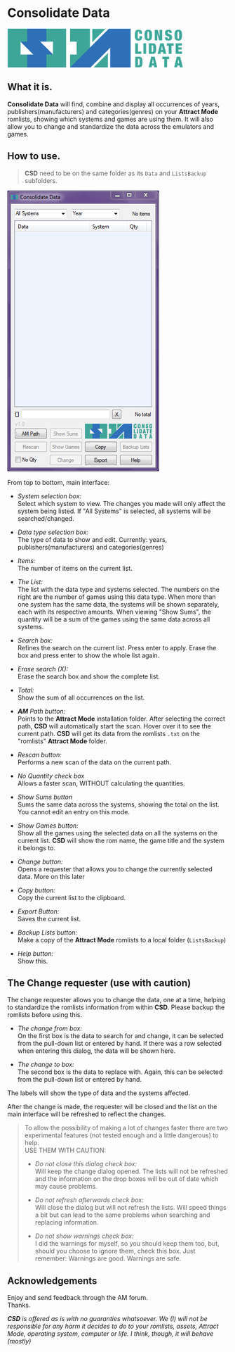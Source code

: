 # Consolidate Data

![#AMLS](https://github.com/farique1/consolidate-data/blob/master/Images/CSD.png)  

## What it is.  

**Consolidate Data** will find, combine and display all occurrences of years, publishers(manufacturers) and categories(genres) on your **Attract Mode** romlists, showing which systems and games are using them. It will also allow you to change and standardize the data across the emulators and games.  

## How to use.  

>**CSD** need to be on the same folder as its `Data` and `ListsBackup` subfolders.  

![#gui](https://github.com/farique1/consolidate-data/blob/master/Images/gui.png)

From top to bottom, main interface:  

- *System selection box:*  
Select which system to view. The changes you made will only affect the system being listed.
If "All Systems" is selected, all systems will be searched/changed.  

- *Data type selection box:*  
The type of data to show and edit. Currently: years, publishers(manufacturers) and categories(genres)  

- *Items:*  
The number of items on the current list.  

- *The List:*  
The list with the data type and systems selected. The numbers on the right are the number of games using this data type. When more than one system has the same data, the systems will be shown separately, each with its respective amounts. When viewing "Show Sums", the quantity will be a sum of the games using the same data across all systems.  

- *Search box:*  
Refines the search on the current list. Press enter to apply. Erase the box and press enter to show the whole list again.  

- *Erase search (X):*  
Erase the search box and show the complete list.  

- *Total:*  
Show the sum of all occurrences on the list.  

- ***AM** Path button:*  
Points to the **Attract Mode** installation folder. After selecting the correct path, **CSD** will automatically start the scan. Hover over it to see the current path. **CSD** will get its data from the romlists `.txt` on the "romlists" **Attract Mode** folder.  

- *Rescan button:*  
Performs a new scan of the data on the current path.  

- *No Quantity check box*  
Allows a faster scan, WITHOUT calculating the quantities.  

- *Show Sums button*  
Sums the same data across the systems, showing the total on the list. You cannot edit an entry on this mode.  

- *Show Games button:*  
Show all the games using the selected data on all the systems on the current list. **CSD** will show the rom name, the game title and the system it belongs to.  

- *Change button:*  
Opens a requester that allows you to change the currently selected data. More on this later  

- *Copy button:*  
Copy the current list to the clipboard.  

- *Export Button:*  
Saves the current list.  

- *Backup Lists button:*  
Make a copy of the **Attract Mode** romlists to a local folder (`ListsBackup`)  

- *Help button:*  
Show this.  


## The Change requester (use with caution)  

The change requester allows you to change the data, one at a time, helping to standardize the romlists information from within **CSD**. Please backup the romlists before using this.

- *The change from box:*  
On the first box is the data to search for and change, it can be selected from the pull-down list or entered by hand. If there was a row selected when entering this dialog, the data will be shown here.  

- *The change to box:*  
The second box is the data to replace with. Again, this can be selected from the pull-down list or entered by hand.  

The labels will show the type of data and the systems affected.  

After the change is made, the requester will be closed and the list on the main interface will be refreshed to reflect the changes.  

>To allow the possibility of making a lot of changes faster there are two experimental features (not tested enough and a little dangerous) to help.  
USE THEM WITH CAUTION:  
  > - *Do not close this dialog check box:*  
Will keep the change dialog opened. The lists will not be refreshed and the information on the drop boxes will be out of date which may cause problems.  
>  
> - *Do not refresh afterwards check box:*  
Will close the dialog but will not refresh the lists. Will speed things a bit but can lead to the same problems when searching and replacing information.  
>  
> - *Do not show warnings check box:*  
I did the warnings for myself, so you should keep them too, but, should you choose to ignore them, check this box. Just remember: Warnings are good. Warnings are safe.  

## Acknowledgements


Enjoy and send feedback through the AM forum.  
Thanks.  

***CSD** is offered as is with no guaranties whatsoever. We (I) will not be responsible for any harm it decides to do to your romlists, assets, Attract Mode, operating system, computer or life. I think, though, it will behave (mostly)*  
